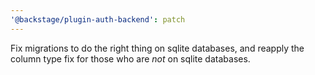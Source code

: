```yaml
---
'@backstage/plugin-auth-backend': patch
---
```


Fix migrations to do the right thing on sqlite databases, and reapply the column type fix for those who are _not_ on sqlite databases.
